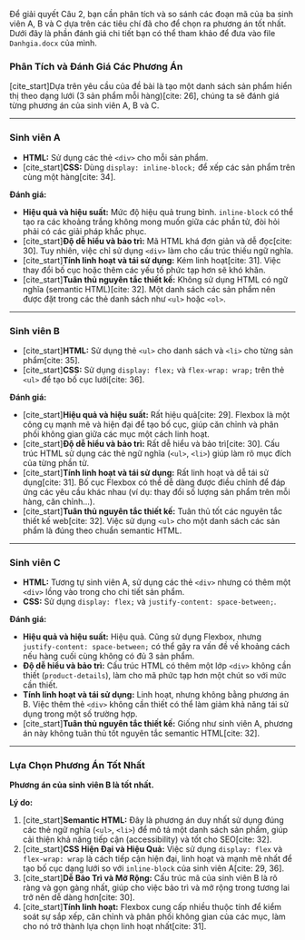 Để giải quyết Câu 2, bạn cần phân tích và so sánh các đoạn mã của ba sinh viên A, B và C dựa trên các tiêu chí đã cho để chọn ra phương án tốt nhất. Dưới đây là phần đánh giá chi tiết bạn có thể tham khảo để đưa vào file `Danhgia.docx` của mình.

### **Phân Tích và Đánh Giá Các Phương Án**

[cite_start]Dựa trên yêu cầu của đề bài là tạo một danh sách sản phẩm hiển thị theo dạng lưới (3 sản phẩm mỗi hàng)[cite: 26], chúng ta sẽ đánh giá từng phương án của sinh viên A, B và C.

---

### **Sinh viên A**

* **HTML:** Sử dụng các thẻ `<div>` cho mỗi sản phẩm.
* [cite_start]**CSS:** Dùng `display: inline-block;` để xếp các sản phẩm trên cùng một hàng[cite: 34].

**Đánh giá:**
* **Hiệu quả và hiệu suất:** Mức độ hiệu quả trung bình. `inline-block` có thể tạo ra các khoảng trắng không mong muốn giữa các phần tử, đòi hỏi phải có các giải pháp khắc phục.
* [cite_start]**Độ dễ hiểu và bảo trì:** Mã HTML khá đơn giản và dễ đọc[cite: 30]. Tuy nhiên, việc chỉ sử dụng `<div>` làm cho cấu trúc thiếu ngữ nghĩa.
* [cite_start]**Tính linh hoạt và tái sử dụng:** Kém linh hoạt[cite: 31]. Việc thay đổi bố cục hoặc thêm các yếu tố phức tạp hơn sẽ khó khăn.
* [cite_start]**Tuân thủ nguyên tắc thiết kế:** Không sử dụng HTML có ngữ nghĩa (semantic HTML)[cite: 32]. Một danh sách các sản phẩm nên được đặt trong các thẻ danh sách như `<ul>` hoặc `<ol>`.

---

### **Sinh viên B**

* [cite_start]**HTML:** Sử dụng thẻ `<ul>` cho danh sách và `<li>` cho từng sản phẩm[cite: 35].
* [cite_start]**CSS:** Sử dụng `display: flex;` và `flex-wrap: wrap;` trên thẻ `<ul>` để tạo bố cục lưới[cite: 36].

**Đánh giá:**
* [cite_start]**Hiệu quả và hiệu suất:** Rất hiệu quả[cite: 29]. Flexbox là một công cụ mạnh mẽ và hiện đại để tạo bố cục, giúp căn chỉnh và phân phối không gian giữa các mục một cách linh hoạt.
* [cite_start]**Độ dễ hiểu và bảo trì:** Rất dễ hiểu và bảo trì[cite: 30]. Cấu trúc HTML sử dụng các thẻ ngữ nghĩa (`<ul>`, `<li>`) giúp làm rõ mục đích của từng phần tử.
* [cite_start]**Tính linh hoạt và tái sử dụng:** Rất linh hoạt và dễ tái sử dụng[cite: 31]. Bố cục Flexbox có thể dễ dàng được điều chỉnh để đáp ứng các yêu cầu khác nhau (ví dụ: thay đổi số lượng sản phẩm trên mỗi hàng, căn chỉnh...).
* [cite_start]**Tuân thủ nguyên tắc thiết kế:** Tuân thủ tốt các nguyên tắc thiết kế web[cite: 32]. Việc sử dụng `<ul>` cho một danh sách các sản phẩm là đúng theo chuẩn semantic HTML.

---

### **Sinh viên C**

* **HTML:** Tương tự sinh viên A, sử dụng các thẻ `<div>` nhưng có thêm một `<div>` lồng vào trong cho chi tiết sản phẩm.
* **CSS:** Sử dụng `display: flex;` và `justify-content: space-between;`.

**Đánh giá:**
* **Hiệu quả và hiệu suất:** Hiệu quả. Cũng sử dụng Flexbox, nhưng `justify-content: space-between;` có thể gây ra vấn đề về khoảng cách nếu hàng cuối cùng không có đủ 3 sản phẩm.
* **Độ dễ hiểu và bảo trì:** Cấu trúc HTML có thêm một lớp `<div>` không cần thiết (`product-details`), làm cho mã phức tạp hơn một chút so với mức cần thiết.
* **Tính linh hoạt và tái sử dụng:** Linh hoạt, nhưng không bằng phương án B. Việc thêm thẻ `<div>` không cần thiết có thể làm giảm khả năng tái sử dụng trong một số trường hợp.
* [cite_start]**Tuân thủ nguyên tắc thiết kế:** Giống như sinh viên A, phương án này không tuân thủ tốt nguyên tắc semantic HTML[cite: 32].

---

### **Lựa Chọn Phương Án Tốt Nhất**

**Phương án của sinh viên B là tốt nhất.**

**Lý do:**
1.  [cite_start]**Semantic HTML:** Đây là phương án duy nhất sử dụng đúng các thẻ ngữ nghĩa (`<ul>`, `<li>`) để mô tả một danh sách sản phẩm, giúp cải thiện khả năng tiếp cận (accessibility) và tốt cho SEO[cite: 32].
2.  [cite_start]**CSS Hiện Đại và Hiệu Quả:** Việc sử dụng `display: flex` và `flex-wrap: wrap` là cách tiếp cận hiện đại, linh hoạt và mạnh mẽ nhất để tạo bố cục dạng lưới so với `inline-block` của sinh viên A[cite: 29, 36].
3.  [cite_start]**Dễ Bảo Trì và Mở Rộng:** Cấu trúc mã của sinh viên B là rõ ràng và gọn gàng nhất, giúp cho việc bảo trì và mở rộng trong tương lai trở nên dễ dàng hơn[cite: 30].
4.  [cite_start]**Tính linh hoạt:** Flexbox cung cấp nhiều thuộc tính để kiểm soát sự sắp xếp, căn chỉnh và phân phối không gian của các mục, làm cho nó trở thành lựa chọn linh hoạt nhất[cite: 31].
